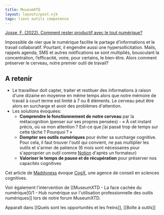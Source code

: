 ```yaml
---
title: MuseumXTD
layout: layouts/post.njk
tags: liens outils competence
---
```


[Josse, F. (2022). Comment rester productif avec le tout numérique?](https://www.maddyness.com/2022/03/15/comment-rester-productif-avec-le-tout-numerique/)

Impossible de nier que le numérique facilite le partage d’informations et le travail collaboratif. Pourtant, il engendre aussi une hypersollicitation. Mails, rappels agenda, SMS et autres notifications se sont multipliés, bousculant la concentration, l’efficacité, voire, pour certains, le bien-être. Alors comment préserver le cerveau, notre premier outil de travail?

## A retenir 
- Le travailleur doit capter, traiter et restituer des informations à raison d'une dizaine en moyenne en même temps alors que notre mémoire de travail à court terme est limité à 7 ou 8 éléments. Le cerveau peut être alors en surcharge et avoir des problèmes d'attention.
- Les solutions évoquées:
	- **Comprendre le fonctionnement de notre cerveau** par la métacognition (penser sur ses propres pensées) - « À cet instant précis, où va mon attention ? Est-ce que j’ai passé trop de temps sur cette tâche ? Pourquoi ? »
	- **Dompter ses outils numériques** pour éviter sa surcharge cognitive. Pour cela, il faut trouver l'outil qui convient, ne pas multiplier les outils et s'armer de patience (6 mois sont nécessaires pour s'approprier un outil comme [Notion](https://www.notionfacile.fr/) d'après un formateur)
	- **Valoriser le temps de pause et de récupération** pour préserver nos capacités cognitives

Cet article de [Maddyness](https://www.maddyness.com/) évoque [CogX](https://cogx.fr/), une agence de conseil en sciences cognitives. 

Voir également l'intervention de [[MuseumXTD - La face cachée du numérique|0/1 - Hub numérique sur l'utilisation professionnelle des outils numériques]] lors de notre forum MuseumXTD.  

Apparaît dans [[Quels sont les opportunités et les freins]], [[Boîte à outils]]